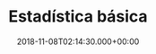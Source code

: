---
layout: upaded_index
title: 'Estadística básica'
description: Presentación de la materia
date: 2018-11-08T02:14:30.000+00:00
post_image: assets/images/service-icon3.png
category_name: Doxy Jekyll Theme
category_slug: doxy-jekyll-theme
subject_folder: /subjects/
subject_name: TSATC01EBS1
---
